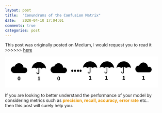 ```yaml
---
layout: post
title:  "Conundrums of the Confusion Matrix"
date:   2020-04-10 17:04:01
comments: true
categories: post
---
```



This post was originally posted on Medium,
I would request you to read it >>>>>> [here](https://medium.com/convergeml/conundrums-of-the-confusion-matrix-2fa82293707a)

<a href="https://medium.com/convergeml/conundrums-of-the-confusion-matrix-2fa82293707a">
<img src="assets/img/image1.png">
</a>

If you are looking to better understand the performance of your model by considering metrics such as <span style="color:#ea9808; font-weight: bold">precision, recall, accuracy, error rate</span> etc.. then this post will surely help you. 
